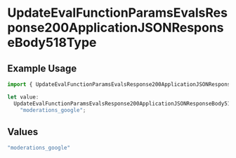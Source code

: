 # UpdateEvalFunctionParamsEvalsResponse200ApplicationJSONResponseBody518Type

## Example Usage

```typescript
import { UpdateEvalFunctionParamsEvalsResponse200ApplicationJSONResponseBody518Type } from "@orq-ai/node/models/operations";

let value:
  UpdateEvalFunctionParamsEvalsResponse200ApplicationJSONResponseBody518Type =
    "moderations_google";
```

## Values

```typescript
"moderations_google"
```